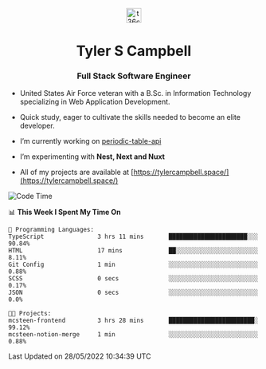 <p align="center">
<a href="https://www.linkedin.com/in/t36campbell" target="blank"><img align="center" src="https://ik.imagekit.io/t36campbell/Portfolio/linkedin.png.original_m8bbGgPh6.png" alt="t36campbell" height="30" width="30" /></a>
</p>
<h1 align="center">Tyler S Campbell</h1>
<h3 align="center">Full Stack Software Engineer</h3>

* United States Air Force veteran with a B.Sc. in Information Technology specializing in Web Application Development. 

* Quick study, eager to cultivate the skills needed to become an elite developer.

* I’m currently working on [periodic-table-api](https://github.com/t36campbell/periodic-table-api)

* I’m experimenting with **Nest, Next and Nuxt**

* All of my projects are available at [https://tylercampbell.space/](https://tylercampbell.space/)

<!--START_SECTION:waka-->
![Code Time](http://img.shields.io/badge/Code%20Time-1%2C635%20hrs%2058%20mins-blue)

📊 **This Week I Spent My Time On** 

```text
💬 Programming Languages: 
TypeScript               3 hrs 11 mins       ██████████████████████░░░   90.84% 
HTML                     17 mins             ██░░░░░░░░░░░░░░░░░░░░░░░   8.11% 
Git Config               1 min               ░░░░░░░░░░░░░░░░░░░░░░░░░   0.88% 
SCSS                     0 secs              ░░░░░░░░░░░░░░░░░░░░░░░░░   0.17% 
JSON                     0 secs              ░░░░░░░░░░░░░░░░░░░░░░░░░   0.0%

🐱‍💻 Projects: 
mcsteen-frontend         3 hrs 28 mins       ████████████████████████░   99.12% 
mcsteen-notion-merge     1 min               ░░░░░░░░░░░░░░░░░░░░░░░░░   0.88%

```


 Last Updated on 28/05/2022 10:34:39 UTC
<!--END_SECTION:waka-->

